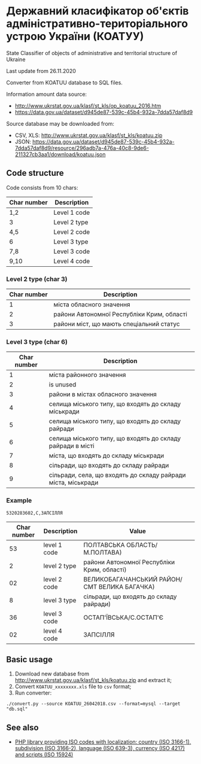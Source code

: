 # Державний класифікатор об'єктів адміністративно-територіального устрою України (КОАТУУ)

State Classifier of objects of administrative and territorial structure of Ukraine

Last update from 26.11.2020

Converter from KOATUU database to SQL files.

Information amount data source: 
* http://www.ukrstat.gov.ua/klasf/st_kls/op_koatuu_2016.htm
* https://data.gov.ua/dataset/d945de87-539c-45b4-932a-7dda57daf8d9

Source database may be downloaded from:

* CSV, XLS: http://www.ukrstat.gov.ua/klasf/st_kls/koatuu.zip
* JSON: https://data.gov.ua/dataset/d945de87-539c-45b4-932a-7dda57daf8d9/resource/296adb7a-476a-40c8-9de6-211327cb3aa1/download/koatuu.json


## Code structure

Code consists from 10 chars:

| Char number | Description |
| ---  | ------------- |
| 1,2  | Level 1 code  |
| 3    | Level 2 type  |
| 4,5  | Level 2 code  |
| 6    | Level 3 type  |
| 7,8  | Level 3 code  |
| 9,10 | Level 4 code  |

### Level 2 type (char 3)

| Char number | Description |
|---|---|
| 1 | міста обласного значення |
| 2 | райони Автономної Республіки Крим, області |
| 3 | райони міст, що мають спеціальний статус |

### Level 3 type (char 6)

| Char number | Description |
|---|---|
| 1 | міста районного значення |
| 2 | is unused |
| 3 | райони в містах обласного значення |
| 4 | селища міського типу, що входять до складу міськради |
| 5 | селища міського типу, що входять до складу райради |
| 6 | селища міського типу, що входять до складу райради в місті |
| 7 | міста, що входять до складу міськради |
| 8 | сільради, що входять до складу райради |
| 9 | сільради, села, що входять до складу райради міста, міськради |

### Example 

```
5320283602,С,ЗАПСІЛЛЯ
```
| Char number | Description | Value |
|---|---|---|
| 53 | level 1 code | ПОЛТАВСЬКА ОБЛАСТЬ/М.ПОЛТАВА)
| 2 | level 2 type | райони Автономної Республіки Крим, області)
| 02 | level 2 code | ВЕЛИКОБАГАЧАНСЬКИЙ РАЙОН/СМТ ВЕЛИКА БАГАЧКА)
| 8 | level 3 type | сільради, що входять до складу райради)
| 36 | level 3 code | ОСТАП'ЇВСЬКА/С.ОСТАП'Є |
| 02 | level 4 code | ЗАПСІЛЛЯ |

## Basic usage

1. Download new database from http://www.ukrstat.gov.ua/klasf/st_kls/koatuu.zip and extract it;
2. Сonvert `KOATUU_xxxxxxxx.xls` file to `csv` format;
3. Run converter:
```
./convert.py --source KOATUU_26042018.csv --format=mysql --target "db.sql"
```

## See also

* [PHP library providing ISO codes with localization: country (ISO 3166-1), subdivision (ISO 3166-2), language (ISO 639-3), currency (ISO 4217) and scripts (ISO 15924)](https://github.com/sokil/php-isocodes)



